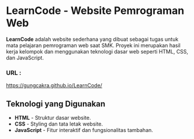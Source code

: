 # LearnCode - Website Pemrograman Web

**LearnCode** adalah website sederhana yang dibuat sebagai tugas untuk mata pelajaran pemrograman web saat SMK. Proyek ini merupakan hasil kerja kelompok dan menggunakan teknologi dasar web seperti HTML, CSS, dan JavaScript.

### URL : 
https://gungcakra.github.io/LearnCode/

## Teknologi yang Digunakan

- **HTML** - Struktur dasar website.
- **CSS** - Styling dan tata letak website.
- **JavaScript** - Fitur interaktif dan fungsionalitas tambahan.
